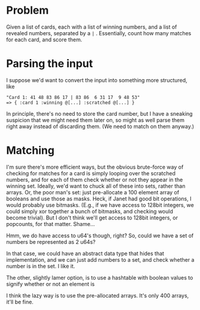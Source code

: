# Problem
Given a list of cards, each with a list of winning numbers, and a list of 
revealed numbers, separated by a `|` . Essentially, count how many matches for
each card, and score them.

# Parsing the input
I suppose we'd want to convert the input into something more structured, like
```
"Card 1: 41 48 83 86 17 | 83 86  6 31 17  9 48 53"
=> { :card 1 :winning @[...] :scratched @[...] }
```

In principle, there's no need to store the card number, but I have a sneaking
suspicion that we might need them later on, so might as well parse them right 
away instead of discarding them. (We need to match on them anyway.)

# Matching
I'm sure there's more efficient ways, but the obvious brute-force way of
checking for matches for a card is simply looping over the scratched numbers,
and for each of them check whether or not they appear in the winning set.
Ideally, we'd want to chuck all of these into sets, rather than arrays.
Or, the poor man's set: just pre-allocate a 100 element array of booleans and
use those as masks. Heck, if Janet had good bit operations, I would probably 
use bitmasks. (E.g., if we have access to 128bit integers, we could simply xor
together a bunch of bitmasks, and checking would become trivial). But I don't
think we'll get access to 128bit integers, or popcounts, for that matter.
Shame...

Hmm, we do have access to u64's though, right?
So, could we have a set of numbers be represented as 2 u64s?

In that case, we could have an abstract data type that hides that
implementation, and we can just add numbers to a set, and check whether a number
is in the set. I like it.

The other, slightly lamer option, is to use a hashtable with boolean values
to signify whether or not an element is 

I think the lazy way is to use the pre-allocated arrays. It's only 400 arrays,
it'll be fine.
